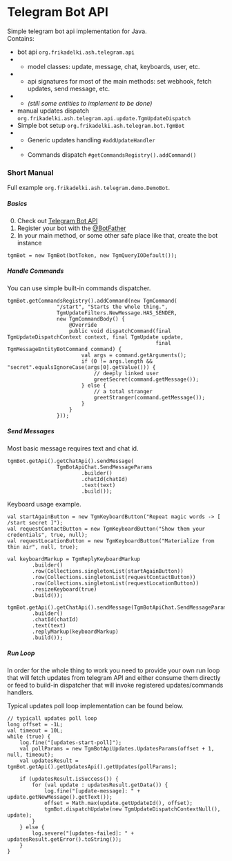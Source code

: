 Telegram Bot API
====================

Simple telegram bot api implementation for Java.  
Contains:
- bot api `org.frikadelki.ash.telegram.api`
- - model classes: update, message, chat, keyboards, user, etc.
- - api signatures for most of the main methods: set webhook, fetch updates, send message, etc.
- - *(still some entities to implement to be done)*
- manual updates dispatch `org.frikadelki.ash.telegram.api.update.TgmUpdateDispatch`
- Simple bot setup `org.frikadelki.ash.telegram.bot.TgmBot`
- - Generic updates handling `#addUpdateHandler`
- - Commands dispatch `#getCommandsRegistry().addCommand()`


### Short Manual ###

Full example `org.frikadelki.ash.telegram.demo.DemoBot`.

##### Basics #####

0. Check out [Telegram Bot API](https://core.telegram.org/bots/api) 
0. Register your bot with the [@BotFather](https://telegram.me/botfather)
0. In your main method, or some other safe place like that, create the bot instance
```
tgmBot = new TgmBot(botToken, new TgmQueryIODefault());
```

##### Handle Commands #####

You can use simple built-in commands dispatcher.
 
```
tgmBot.getCommandsRegistry().addCommand(new TgmCommand(
				"/start", "Starts the whole thing.",
				TgmUpdateFilters.NewMessage.HAS_SENDER,
				new TgmCommandBody() {
					@Override
					public void dispatchCommand(final TgmUpdateDispatchContext context, final TgmUpdate update,
												final TgmMessageEntityBotCommand command) {
						val args = command.getArguments();
						if (0 != args.length && "secret".equalsIgnoreCase(args[0].getValue())) {
							// deeply linked user
							greetSecret(command.getMessage());
						} else {
							// a total stranger
							greetStranger(command.getMessage());
						}
					}
				}));
```

##### Send Messages #####
 
Most basic message requires text and chat id.
 
```
tgmBot.getApi().getChatApi().sendMessage(
				TgmBotApiChat.SendMessageParams
						.builder()
						.chatId(chatId)
						.text(text)
						.build());
```

Keyboard usage example.

```
val startAgainButton = new TgmKeyboardButton("Repeat magic words -> [ /start secret ]");
val requestContactButton = new TgmKeyboardButton("Show them your credentials", true, null);
val requestLocationButton = new TgmKeyboardButton("Materialize from thin air", null, true);

val keyboardMarkup = TgmReplyKeyboardMarkup
		.builder()
		.row(Collections.singletonList(startAgainButton))
		.row(Collections.singletonList(requestContactButton))
		.row(Collections.singletonList(requestLocationButton))
		.resizeKeyboard(true)
		.build());

tgmBot.getApi().getChatApi().sendMessage(TgmBotApiChat.SendMessageParams
		.builder()
		.chatId(chatId)
		.text(text)
		.replyMarkup(keyboardMarkup)
		.build());
```

##### Run Loop #####

In order for the whole thing to work you need to provide your own run loop 
that will fetch updates from telegram API and either consume them directly
or feed to build-in dispatcher that will invoke registered updates/commands
handlers.

Typical updates poll loop implementation can be found below.

```
// typicall updates poll loop
long offset = -1L;
val timeout = 10L;
while (true) {
	log.fine("[updates-start-poll]");
	val pollParams = new TgmBotApiUpdates.UpdatesParams(offset + 1, null, timeout);
	val updatesResult = tgmBot.getApi().getUpdatesApi().getUpdates(pollParams);

	if (updatesResult.isSuccess()) {
		for (val update : updatesResult.getData()) {
			log.fine("[update-message]: " + update.getNewMessage().getText());
			offset = Math.max(update.getUpdateId(), offset);
			tgmBot.dispatchUpdate(new TgmUpdateDispatchContextNull(), update);
		}
	} else {
		log.severe("[updates-failed]: " + updatesResult.getError().toString());
	}
}
```
